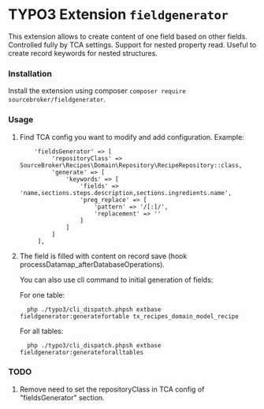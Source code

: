 # TYPO3 Extension ``fieldgenerator``

This extension allows to create content of one field based on other fields. 
Controlled fully by TCA settings. 
Support for nested property read. 
Useful to create record keywords for nested structures.
 
### Installation

Install the extension using composer ``composer require sourcebroker/fieldgenerator``.

### Usage

1) Find TCA config you want to modify and add configuration. Example:
    
           'fieldsGenerator' => [
                'repositoryClass' => SourceBroker\Recipes\Domain\Repository\RecipeRepository::class,
                'generate' => [
                    'keywords' => [
                        'fields' => 'name,sections.steps.description,sections.ingredients.name',
                        'preg_replace' => [
                            'pattern' => '/[:]/',
                            'replacement' => ''
                        ]
                    ]
                ]
            ],

        
2) The field is filled with content on record save (hook processDatamap_afterDatabaseOperations).
   
   You can also use cli command to initial generation of fields:
   
   For one table:
   
   ``  php ./typo3/cli_dispatch.phpsh extbase fieldgenerator:generatefortable tx_recipes_domain_model_recipe``
   
   For all tables:
   
   ``  php ./typo3/cli_dispatch.phpsh extbase fieldgenerator:generateforalltables``

### TODO

1) Remove need to set the repositoryClass in TCA config of "fieldsGenerator" section.